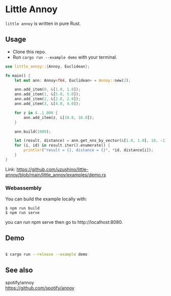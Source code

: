 # Little Annoy

`little annoy` is written in pure Rust.

## Usage

- Clone this repo.
- Run `cargo run --example demo` with your terminal.

```rust
use little_annoy::{Annoy, Euclidean};

fn main() {
    let mut ann: Annoy<f64, Euclidean> = Annoy::new(2);

    ann.add_item(0, &[1.0, 1.0]);
    ann.add_item(1, &[5.0, 5.0]);
    ann.add_item(2, &[2.0, 2.0]);
    ann.add_item(3, &[4.0, 4.0]);

    for z in 4..1_000 {
        ann.add_item(z, &[10.0, 10.0]);
    }

    ann.build(1000);

    let (result, distance) = ann.get_nns_by_vector(&[1.0, 1.0], 10, -1);
    for (i, id) in result.iter().enumerate() {
        println!("result = {}, distance = {}", *id, distance[i]);
    }
}
```

Link: https://github.com/uzushino/little-annoy/blob/main/little_annoy/examples/demo.rs

### Webassembly

You can build the example locally with:

```
$ npm run build
$ npm run serve
```

you can run npm serve then go to http://localhost:8080.

## Demo

```bash

$ cargo run --release --example demo

```

## See also

spotify/annoy  
https://github.com/spotify/annoy
